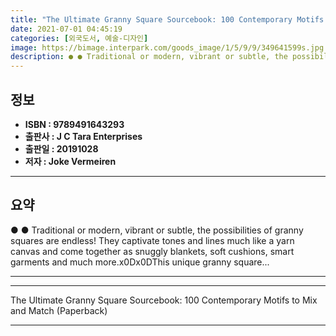 ```yaml
---
title: "The Ultimate Granny Square Sourcebook: 100 Contemporary Motifs to Mix and Match (Paperback)"
date: 2021-07-01 04:45:19
categories: [외국도서, 예술-디자인]
image: https://bimage.interpark.com/goods_image/1/5/9/9/349641599s.jpg
description: ● ● Traditional or modern, vibrant or subtle, the possibilities of granny squares are endless! They captivate tones and lines much like a yarn canvas and come
---
```


## **정보**

- **ISBN : 9789491643293**
- **출판사 : J C Tara Enterprises**
- **출판일 : 20191028**
- **저자 : Joke Vermeiren**

------



## **요약**

●  ●  Traditional or modern, vibrant or subtle, the possibilities of granny squares are endless! They captivate tones and lines much like a yarn canvas and come together as snuggly blankets, soft cushions, smart garments and much more.x0Dx0DThis unique granny square... 

------



------


The Ultimate Granny Square Sourcebook: 100 Contemporary Motifs to Mix and Match (Paperback) 

------


